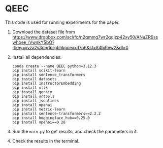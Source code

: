 # QEEC

This code is used for running experiments for the paper.

1. Download the dataset file from https://www.dropbox.com/scl/fo/n2qmmg7wr2gqjzp42xy50/ANaZR9sswhoee_iVwnkY5bQ?rlkey=xvza2s3pndprpbhkpcexxd7o6&st=84bi6ew2&dl=0.

2. Install all dependencies.

   ```
   conda create --name QEEC python=3.12.3
   pip install scikit-learn
   pip install sentence_transformers
   pip install datasets
   pip install InstructorEmbedding
   pip install nltk
   pip install gensim
   pip install ortools
   pip install jsonlines
   pip install openai
   pip install metric-learn
   pip install sentence-transformers==2.2.2
   pip install huggingface_hub==0.25.0
   pip install openai==0.28
   ```

   

3. Run the `main.py` to get results, and check the parameters in it.

4. Check the results in the terminal.